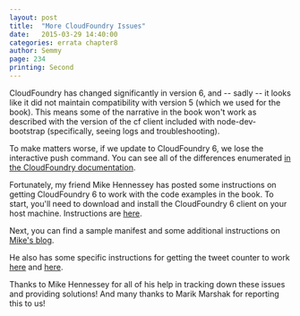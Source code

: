 ```yaml
---
layout: post
title:  "More CloudFoundry Issues"
date:   2015-03-29 14:40:00
categories: errata chapter8
author: Semmy
page: 234
printing: Second
---
```


CloudFoundry has changed significantly in version 6, and -- sadly --
it looks like it did not maintain compatibility with version 5 (which
we used for the book). This means some of the narrative in the book
won't work as described with the version of the cf client included
with node-dev-bootstrap (specifically, seeing logs and
troubleshooting).

To make matters worse, if we update to CloudFoundry 6, we lose the
interactive push command. You can see all of the differences enumerated
[in the CloudFoundry documentation](http://docs.cloudfoundry.org/devguide/installcf/whats-new-v6.html).

Fortunately, my friend Mike Hennessey has posted some instructions on
getting CloudFoundry 6 to work with the code examples in the book. To
start, you'll need to download and install the CloudFoundry 6 client
on your host machine. Instructions are
[here](http://docs.cloudfoundry.org/devguide/installcf/install-go-cli.html).

Next, you can find a sample manifest and some additional instructions
on [Mike's blog](http://blogs.uoregon.edu/cit382sched15w/cloud-foundry/cf-manifests/).

He also has some specific instructions for getting the tweet counter to work
[here](http://blogs.uoregon.edu/cit382sched15w/cloud-foundry/cf-tweet-counter)
and [here](http://blogs.uoregon.edu/cit382sched15w/cloud-foundry/add-redis-cloud).

Thanks to Mike Hennessey for all of his help in tracking down these
issues and providing solutions! And many thanks to Marik Marshak for
reporting this to us!
